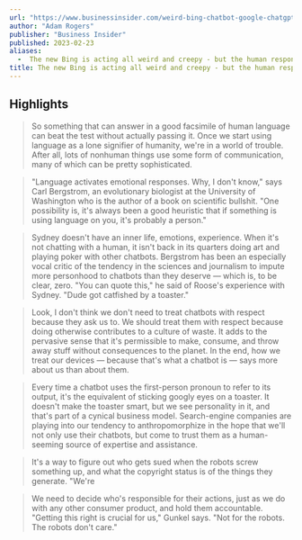 ```yaml
---
url: "https://www.businessinsider.com/weird-bing-chatbot-google-chatgpt-alive-conscious-sentient-ethics-2023-2"
author: "Adam Rogers"
publisher: "Business Insider"
published: 2023-02-23
aliases:
  -  The new Bing is acting all weird and creepy - but the human response is way scarier
title: The new Bing is acting all weird and creepy - but the human response is way scarier
---
```


## Highlights
> So something that can answer in a good facsimile of human language can beat the test without actually passing it. Once we start using language as a lone signifier of humanity, we're in a world of trouble. After all, lots of nonhuman things use some form of communication, many of which can be pretty sophisticated.

> "Language activates emotional responses. Why, I don't know," says Carl Bergstrom, an evolutionary biologist at the University of Washington who is the author of a book on scientific bullshit. "One possibility is, it's always been a good heuristic that if something is using language on you, it's probably a person."

> Sydney doesn't have an inner life, emotions, experience. When it's not chatting with a human, it isn't back in its quarters doing art and playing poker with other chatbots. Bergstrom has been an especially vocal critic of the tendency in the sciences and journalism to impute more personhood to chatbots than they deserve — which is, to be clear, zero. "You can quote this," he said of Roose's experience with Sydney. "Dude got catfished by a toaster."

> Look, I don't think we don't need to treat chatbots with respect because they ask us to. We should treat them with respect because doing otherwise contributes to a culture of waste. It adds to the pervasive sense that it's permissible to make, consume, and throw away stuff without consequences to the planet. In the end, how we treat our devices — because that's what a chatbot is — says more about us than about them.

> Every time a chatbot uses the first-person pronoun to refer to its output, it's the equivalent of sticking googly eyes on a toaster. It doesn't make the toaster smart, but we see personality in it, and that's part of a cynical business model. Search-engine companies are playing into our tendency to anthropomorphize in the hope that we'll not only use their chatbots, but come to trust them as a human-seeming source of expertise and assistance.

> It's a way to figure out who gets sued when the robots screw something up, and what the copyright status is of the things they generate. "We're

> We need to decide who's responsible for their actions, just as we do with any other consumer product, and hold them accountable. "Getting this right is crucial for us," Gunkel says. "Not for the robots. The robots don't care."

